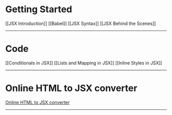 # Getting Started
[[JSX Introduction]]
[[Babel]]
[[JSX Syntax]]
[[JSX Behind the Scenes]]

---
# Code
[[Conditionals in JSX]]
[[Lists and Mapping in JSX]]
[[Inline Styles in JSX]]

---
# Online HTML to JSX converter
[Online HTML to JSX converter](https://transform.tools/html-to-jsx)

---
